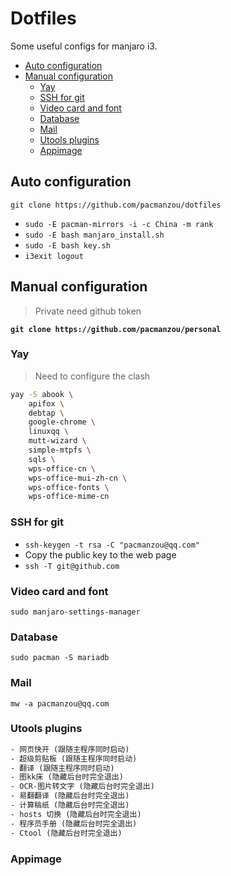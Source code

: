 # Dotfiles

Some useful configs for manjaro i3.

<!-- vim-markdown-toc GFM -->

- [Auto configuration](#auto-configuration)
- [Manual configuration](#manual-configuration)
  - [Yay](#yay)
  - [SSH for git](#ssh-for-git)
  - [Video card and font](#video-card-and-font)
  - [Database](#database)
  - [Mail](#mail)
  - [Utools plugins](#utools-plugins)
  - [Appimage](#appimage)

<!-- vim-markdown-toc -->

## Auto configuration

`git clone https://github.com/pacmanzou/dotfiles`

- `sudo -E pacman-mirrors -i -c China -m rank`
- `sudo -E bash manjaro_install.sh`
- `sudo -E bash key.sh`
- `i3exit logout`

## Manual configuration

> Private need github token

**`git clone https://github.com/pacmanzou/personal`**

### Yay

> Need to configure the clash

```bash
yay -S abook \
    apifox \
    debtap \
    google-chrome \
    linuxqq \
    mutt-wizard \
    simple-mtpfs \
    sqls \
    wps-office-cn \
    wps-office-mui-zh-cn \
    wps-office-fonts \
    wps-office-mime-cn
```

### SSH for git

- `ssh-keygen -t rsa -C "pacmanzou@qq.com"`
- Copy the public key to the web page
- `ssh -T git@github.com`

### Video card and font

`sudo manjaro-settings-manager`

### Database

`sudo pacman -S mariadb`

### Mail

`mw -a pacmanzou@qq.com`

### Utools plugins

```txt
- 网页快开 (跟随主程序同时启动)
- 超级剪贴板 (跟随主程序同时启动)
- 翻译 (跟随主程序同时启动)
- 图kk床 (隐藏后台时完全退出)
- OCR-图片转文字 (隐藏后台时完全退出)
- 易翻翻译 (隐藏后台时完全退出)
- 计算稿纸 (隐藏后台时完全退出)
- hosts 切换 (隐藏后台时完全退出)
- 程序员手册 (隐藏后台时完全退出)
- Ctool (隐藏后台时完全退出)
```

### Appimage

<!-- - apifox -->
